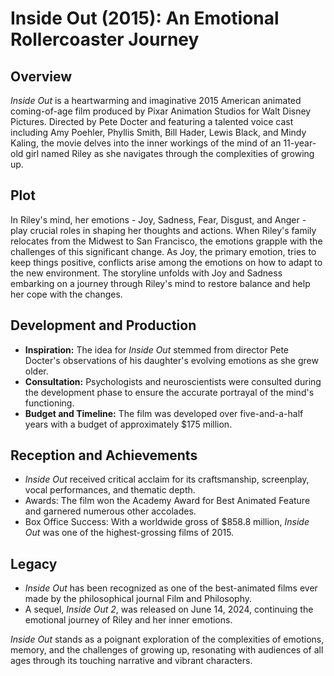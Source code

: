 # Inside Out (2015): An Emotional Rollercoaster Journey

## Overview
*Inside Out* is a heartwarming and imaginative 2015 American animated coming-of-age film produced by Pixar Animation Studios for Walt Disney Pictures. Directed by Pete Docter and featuring a talented voice cast including Amy Poehler, Phyllis Smith, Bill Hader, Lewis Black, and Mindy Kaling, the movie delves into the inner workings of the mind of an 11-year-old girl named Riley as she navigates through the complexities of growing up.

## Plot
In Riley's mind, her emotions - Joy, Sadness, Fear, Disgust, and Anger - play crucial roles in shaping her thoughts and actions. When Riley's family relocates from the Midwest to San Francisco, the emotions grapple with the challenges of this significant change. As Joy, the primary emotion, tries to keep things positive, conflicts arise among the emotions on how to adapt to the new environment. The storyline unfolds with Joy and Sadness embarking on a journey through Riley's mind to restore balance and help her cope with the changes.

## Development and Production
- **Inspiration:** The idea for *Inside Out* stemmed from director Pete Docter's observations of his daughter's evolving emotions as she grew older.
- **Consultation:** Psychologists and neuroscientists were consulted during the development phase to ensure the accurate portrayal of the mind's functioning.
- **Budget and Timeline:** The film was developed over five-and-a-half years with a budget of approximately $175 million.

## Reception and Achievements
- *Inside Out* received critical acclaim for its craftsmanship, screenplay, vocal performances, and thematic depth.
- Awards: The film won the Academy Award for Best Animated Feature and garnered numerous other accolades.
- Box Office Success: With a worldwide gross of $858.8 million, *Inside Out* was one of the highest-grossing films of 2015.

## Legacy
- *Inside Out* has been recognized as one of the best-animated films ever made by the philosophical journal Film and Philosophy.
- A sequel, *Inside Out 2*, was released on June 14, 2024, continuing the emotional journey of Riley and her inner emotions.

*Inside Out* stands as a poignant exploration of the complexities of emotions, memory, and the challenges of growing up, resonating with audiences of all ages through its touching narrative and vibrant characters.